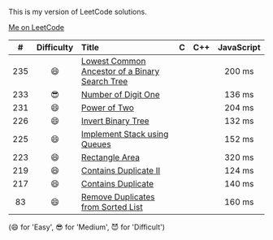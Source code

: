 This is my version of LeetCode solutions. 

[Me on LeetCode](https://leetcode.com/discuss/user/iplus26)

| # | Difficulty | Title | C | C++ | JavaScript |
|:-:|:----------:|:----- |:-:| :-: |:----------:|
|235| 😄 | [Lowest Common Ancestor of a Binary Search Tree](https://leetcode.com/problems/lowest-common-ancestor-of-a-binary-search-tree/)||| 200 ms |
|233| 😎 | [Number of Digit One](https://leetcode.com/problems/number-of-digit-one/)||| 136 ms |
|231| 😄 | [Power of Two](https://leetcode.com/problems/power-of-two/) ||| 204 ms |
|226| 😄 | [Invert Binary Tree](https://leetcode.com/problems/invert-binary-tree/) ||| 132 ms |
|225| 😄 | [Implement Stack using Queues](https://leetcode.com/problems/implement-stack-using-queues/) ||| 152 ms|
|223| 😄 | [Rectangle Area](https://leetcode.com/problems/rectangle-area/) ||| 320 ms|
|219| 😄 | [Contains Duplicate II](https://leetcode.com/problems/contains-duplicate-ii/) ||| 124 ms |
|217| 😄 | [Contains Duplicate](https://leetcode.com/problems/contains-duplicate/) ||| 	140 ms |
| 83| 😄 | [Remove Duplicates from Sorted List](https://leetcode.com/problems/remove-duplicates-from-sorted-list/) ||| 160 ms |

(😄 for 'Easy', 😎 for 'Medium', 😈 for 'Difficult')
